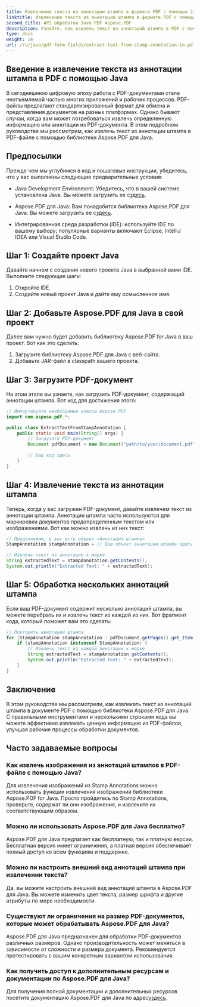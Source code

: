 ```yaml
---
title: Извлечение текста из аннотации штампа в формате PDF с помощью Java
linktitle: Извлечение текста из аннотации штампа в формате PDF с помощью Java
second_title: API обработки Java PDF Aspose.PDF
description: Узнайте, как извлечь текст из аннотаций штампа в PDF с помощью Java с помощью этого всеобъемлющего руководства. Используйте Aspose.PDF для Java для эффективной обработки PDF-документов.
type: docs
weight: 14
url: /ru/java/pdf-form-fields/extract-text-from-stamp-annotation-in-pdf-using-java/
---
```


## Введение в извлечение текста из аннотации штампа в PDF с помощью Java

В сегодняшнюю цифровую эпоху работа с PDF-документами стала неотъемлемой частью многих приложений и рабочих процессов. PDF-файлы предлагают стандартизированный формат для обмена и представления документов на разных платформах. Однако бывают случаи, когда вам может потребоваться извлечь определенную информацию или аннотации из PDF-документа. В этом подробном руководстве мы рассмотрим, как извлечь текст из аннотации штампа в PDF-файле с помощью библиотеки Aspose.PDF для Java.

## Предпосылки

Прежде чем мы углубимся в код и пошаговые инструкции, убедитесь, что у вас выполнены следующие предварительные условия:

-  Java Development Environment: Убедитесь, что в вашей системе установлена Java. Вы можете загрузить ее с[здесь](https://www.java.com/download/).

-  Aspose.PDF для Java: Вам понадобится библиотека Aspose.PDF для Java. Вы можете загрузить ее с[здесь](https://releases.aspose.com/pdf/java/).

- Интегрированная среда разработки (IDE): используйте IDE по вашему выбору; популярные варианты включают Eclipse, IntelliJ IDEA или Visual Studio Code.

## Шаг 1: Создайте проект Java

Давайте начнем с создания нового проекта Java в выбранной вами IDE. Выполните следующие шаги:

1. Откройте IDE.
2. Создайте новый проект Java и дайте ему осмысленное имя.

## Шаг 2: Добавьте Aspose.PDF для Java в свой проект

Далее вам нужно будет добавить библиотеку Aspose.PDF for Java в ваш проект. Вот как это сделать:

1. Загрузите библиотеку Aspose.PDF для Java с веб-сайта.
2. Добавьте JAR-файл в classpath вашего проекта.

## Шаг 3: Загрузите PDF-документ

На этом этапе вы узнаете, как загрузить PDF-документ, содержащий аннотации штампа. Вот код для достижения этого:

```java
// Импортируйте необходимые классы Aspose.PDF
import com.aspose.pdf.*;

public class ExtractTextFromStampAnnotation {
    public static void main(String[] args) {
        // Загрузите PDF-документ
        Document pdfDocument = new Document("path/to/your/document.pdf");
        
        // Ваш код здесь
    }
}
```

## Шаг 4: Извлечение текста из аннотации штампа

Теперь, когда у вас загружен PDF-документ, давайте извлечем текст из аннотации штампа. Аннотации штампа часто используются для маркировки документов предопределенным текстом или изображениями. Вот как можно извлечь из них текст:

```java
// Предположим, у вас есть объект «Аннотация штампа»
StampAnnotation stampAnnotation = // Ваш объект аннотации штампа здесь

// Извлечь текст из аннотации к марке
String extractedText = stampAnnotation.getContents();
System.out.println("Extracted Text: " + extractedText);
```

## Шаг 5: Обработка нескольких аннотаций штампа

Если ваш PDF-документ содержит несколько аннотаций штампа, вы можете перебрать их и извлечь текст из каждой из них. Вот фрагмент кода, который поможет вам это сделать:

```java
// Повторить аннотации штампа
for (StampAnnotation stampAnnotation : pdfDocument.getPages().get_Item(1).getAnnotations()) {
    if (stampAnnotation instanceof StampAnnotation) {
        // Извлечь текст из каждой аннотации к марке
        String extractedText = stampAnnotation.getContents();
        System.out.println("Extracted Text: " + extractedText);
    }
}
```

## Заключение

В этом руководстве мы рассмотрели, как извлекать текст из аннотаций штампа в документе PDF с помощью библиотеки Aspose.PDF для Java. С правильными инструментами и несколькими строками кода вы можете эффективно извлекать ценную информацию из PDF-файлов, улучшая рабочие процессы обработки документов.

## Часто задаваемые вопросы

### Как извлечь изображения из аннотаций штампов в PDF-файле с помощью Java?

Для извлечения изображений из Stamp Annotations можно использовать функции извлечения изображений библиотеки Aspose.PDF for Java. Просто пройдитесь по Stamp Annotations, проверьте, содержат ли они изображения, и извлеките их соответствующим образом.

### Можно ли использовать Aspose.PDF для Java бесплатно?

Aspose.PDF для Java предлагает как бесплатную, так и платную версии. Бесплатная версия имеет ограничения, а платная версия обеспечивает полный доступ ко всем функциям и поддержке.

### Можно ли настроить внешний вид аннотаций штампа при извлечении текста?

Да, вы можете настроить внешний вид аннотаций штампа в Aspose.PDF для Java. Вы можете изменить цвет текста, размер шрифта и другие атрибуты по мере необходимости.

### Существуют ли ограничения на размер PDF-документов, которые может обрабатывать Aspose.PDF для Java?

Aspose.PDF для Java предназначен для обработки PDF-документов различных размеров. Однако производительность может меняться в зависимости от сложности и размера документа. Рекомендуется протестировать с вашим конкретным вариантом использования.

### Как получить доступ к дополнительным ресурсам и документации по Aspose.PDF для Java?

 Для получения полной документации и дополнительных ресурсов посетите документацию Aspose.PDF для Java по адресу[здесь](https://reference.aspose.com/pdf/java/).